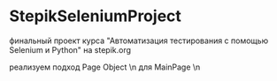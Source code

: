 # StepikSeleniumProject
финальный проект курса "Автоматизация тестирования с помощью Selenium и Python" на stepik.org

реализуем подход Page Object \n
для MainPage \n
